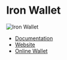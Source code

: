 Iron Wallet
===========

![Iron Wallet](https://irontown.github.io/iron-wallet/media/images/iron-coin-logo.png "Iron Wallet")

- [Documentation](https://irontown.github.io/iron-wallet)
- [Website](http://ironcoin.org)
- [Online Wallet](https://ironwallet.org)
